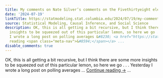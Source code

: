 ```yaml
---
title: My comments on Nate Silver’s comments on the Fivethirtyeight election forecast
date: '2024-07-19'
linkTitle: https://statmodeling.stat.columbia.edu/2024/07/19/my-comments-on-nate-silvers-comments-on-the-fivethirtyeight-election-forecast/
source: Statistical Modeling, Causal Inference, and Social Science
description: OK, this is all getting a bit recursive, but I think there are some more
  insights to be squeezed out of this particular lemon, so here we go . . . Yesterday
  I wrote a long post on polling averages &#8230; <a href="https://statmodeling.stat.columbia.edu/2024/07/19/my-comments-on-nate-silvers-comments-on-the-fivethirtyeight-election-forecast/">Continue
  reading <span class="meta-nav">&#8594;</span></a> ...
disable_comments: true
---
```

OK, this is all getting a bit recursive, but I think there are some more insights to be squeezed out of this particular lemon, so here we go . . . Yesterday I wrote a long post on polling averages &#8230; <a href="https://statmodeling.stat.columbia.edu/2024/07/19/my-comments-on-nate-silvers-comments-on-the-fivethirtyeight-election-forecast/">Continue reading <span class="meta-nav">&#8594;</span></a> ...